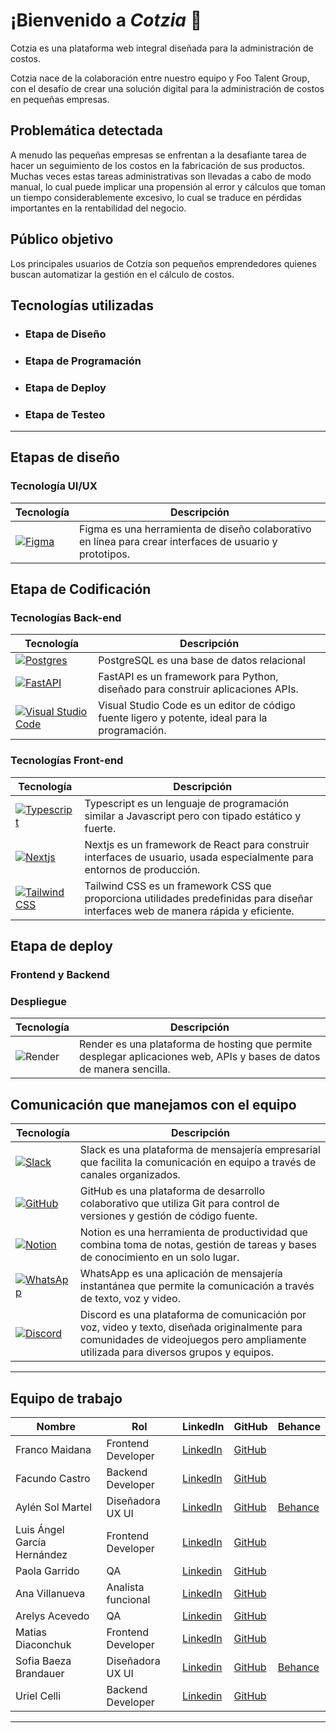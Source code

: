# ¡Bienvenido a *Cotzia* 🚀

Cotzia es una plataforma web integral diseñada para la administración de costos.

Cotzia nace de la colaboración entre nuestro equipo y Foo Talent Group, con el desafío de crear una solución digital para la administración de costos en pequeñas empresas.

## Problemática detectada

A menudo las pequeñas empresas se enfrentan a la desafiante tarea de hacer un seguimiento de los costos en la fabricación de sus productos. Muchas veces estas tareas administrativas son llevadas a cabo de modo manual, lo cual puede implicar una propensión al error y cálculos que toman un tiempo considerablemente excesivo, lo cual se traduce en pérdidas importantes en la rentabilidad del negocio. 

## Público objetivo

Los principales usuarios de Cotzia son pequeños emprendedores quienes buscan automatizar la gestión en el cálculo de costos. 
   
## Tecnologías utilizadas
- ### Etapa de Diseño
- ### Etapa de Programación 
- ### Etapa de Deploy
- ### Etapa de Testeo


-------
## Etapas de diseño
### Tecnología UI/UX


| Tecnología                                                                                           | Descripción                                                                                       |
|------------------------------------------------------------------------------------------------------|---------------------------------------------------------------------------------------------------|
| [![Figma](https://skillicons.dev/icons?i=figma)](https://www.figma.com/)  | Figma es una herramienta de diseño colaborativo en línea para crear interfaces de usuario y prototipos.                        |
## Etapa de Codificación

### Tecnologías Back-end 

| Tecnología                                                                                           | Descripción                                                                                       |
|------------------------------------------------------------------------------------------------------|---------------------------------------------------------------------------------------------------|
| [![Postgres](https://skillicons.dev/icons?i=postgres)](https://www.mongodb.com/)  | PostgreSQL es una base de datos relacional  |                                            |
| [![FastAPI](https://skillicons.dev/icons?i=fastapi)](https://expressjs.com/)              | FastAPI es un framework para Python, diseñado para construir aplicaciones APIs.                 |                                 |
| [![Visual Studio Code](https://skillicons.dev/icons?i=vscode)](https://code.visualstudio.com/) | Visual Studio Code es un editor de código fuente ligero y potente, ideal para la programación.                          |

### Tecnologías Front-end

| Tecnología                                                                                           | Descripción                                                                                                  |
|------------------------------------------------------------------------------------------------------|--------------------------------------------------------------------------------------------------------------|
| [![Typescript](https://skillicons.dev/icons?i=typescript)](https://www.javascript.com/)               | Typescript es un lenguaje de programación similar a Javascript pero con tipado estático y fuerte.          |
| [![Nextjs](https://skillicons.dev/icons?i=nextjs)](https://reactjs.org/)                                        | Nextjs es un framework de React para construir interfaces de usuario, usada especialmente para entornos de producción.      |
| [![Tailwind CSS](https://skillicons.dev/icons?i=tailwind)](https://tailwindcss.com/)                 | Tailwind CSS es un framework CSS que proporciona utilidades predefinidas para diseñar interfaces web de manera rápida y eficiente.       |


## Etapa de deploy
### Frontend y Backend 
### Despliegue

| Tecnología                                                                                           | Descripción                                                                                       |
|------------------------------------------------------------------------------------------------------|---------------------------------------------------------------------------------------------------|
| ![Render](https://github.com/user-attachments/assets/0ea906a1-eb52-4961-8ecf-fab37aded21c) | Render es una plataforma de hosting que permite desplegar aplicaciones web, APIs y bases de datos de manera sencilla.         |


## Comunicación que manejamos con el equipo

| Tecnología                                                                                           | Descripción                                                                                       |
|------------------------------------------------------------------------------------------------------|---------------------------------------------------------------------------------------------------|
| [![Slack](https://skillicons.dev/icons?i=slack)](https://slack.com/)  | Slack es una plataforma de mensajería empresarial que facilita la comunicación en equipo a través de canales organizados.         |
| [![GitHub](https://skillicons.dev/icons?i=github)](https://github.com/)                     | GitHub es una plataforma de desarrollo colaborativo que utiliza Git para control de versiones y gestión de código fuente.                                                 |               |
| [![Notion](https://skillicons.dev/icons?i=notion)](https://www.notion.so/)           | Notion es una herramienta de productividad que combina toma de notas, gestión de tareas y bases de conocimiento en un solo lugar.                                  |
| [![WhatsApp](https://skillicons.dev/icons?i=whatsapp)](https://www.whatsapp.com/) | WhatsApp es una aplicación de mensajería instantánea que permite la comunicación a través de texto, voz y video.                          |
| [![Discord](https://skillicons.dev/icons?i=discord)](https://discord.com/)                     | Discord es una plataforma de comunicación por voz, video y texto, diseñada originalmente para comunidades de videojuegos pero ampliamente utilizada para diversos grupos y equipos.                                                 |
---


## Equipo de trabajo</h2>

| Nombre                         | Rol                       | LinkedIn                                                                                  | GitHub                                                               |                           Behance |
|--------------------------------|---------------------------|-------------------------------------------------------------------------------------------|----------------------------------------------------------------------|--------------------------------|
| Franco Maidana               | Frontend Developer        | [LinkedIn]( https://www.linkedin.com/in/maidana-franco07/)                                 | [GitHub](https://github.com/Maidana0)                               | 
| Facundo Castro               | Backend Developer                | [LinkedIn](https://www.linkedin.com/in/facundo-castro-87b864234/)                         | [GitHub](https://github.com/schweigenderFlugel)                                  | 
| Aylén Sol Martel               | Diseñadora UX UI          | [LinkedIn](https://www.linkedin.com/in/aylen-sol-martel/)                                 | [GitHub](https://github.com/MAAY7001)  | [Behance](https://www.behance.net/aylen-sol-martel)                                    | 
| Luis Ángel García Hernández               | Frontend Developer          | [LinkedIn](https://www.linkedin.com/in/devjsluis/)                                 | [GitHub](https://github.com/devjsluis)                                  |                                
| Paola Garrido               | QA          | [Linkedin](https://www.linkedin.com/in/paola-garrido-tester-qa/) |    [GitHub](https://github.com/PaolaGGarrido)  |
| Ana Villanueva               | Analista funcional          | [LinkedIn](https://www.linkedin.com/in/anavillanueva-analista-funcional)                                 |                                     [GitHub](https://github.com/anavillanueva1)                      |
| Arelys Acevedo | QA | [Linkedin](https://www.linkedin.com/in/arelys-acevedo)            | [GitHub](https://github.com/acad2018) |
| Matias Diaconchuk              | Frontend Developer          | [LinkedIn](https://www.linkedin.com/in/diaconchukm/)                                | [GitHub]( https://github.com/mdiaconchuk)    
| Sofia Baeza Brandauer | Diseñadora UX UI  | [Linkedin](https://www.linkedin.com/in/sofia-brandauer) | [GitHub](https://github.com/Sbrandauer) | [Behance](https://www.behance.net/sofiabrandauer)
| Uriel Celli | Backend Developer  | [Linkedin](https://ar.linkedin.com/in/uriel-celli-5287602aa)  | [GitHub](https://github.com/CelliUriel) | |                                      |    
---
